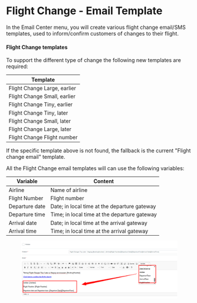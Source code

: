 # Flight Change - Email Template

In the Email Center menu, you will create various flight change email/SMS templates, used to inform/confirm customers of changes to their flight.

#### Flight Change templates&#x20;

To support the different type of change the following new templates are required:

| Template                     |
| ---------------------------- |
| Flight Change Large, earlier |
| Flight Change Small, earlier |
| Flight Change Tiny, earlier  |
| Flight Change Tiny, later    |
| Flight Change Small, later   |
| Flight Change Large, later   |
| Flight Change Flight number  |

If the specific template above is not found, the fallback is the current "Flight change email" template.

All the Flight Change email templates will can use the following variables:

| Variable       | Content                                      |
| -------------- | -------------------------------------------- |
| Airline        | Name of airline                              |
| Flight Number  | Flight number                                |
| Departure date | Date; in local time at the departure gateway |
| Departure time | Time; in local time at the departure gateway |
| Arrival date   | Date; in local time at the arrival gateway   |
| Arrival time   | Time; in local time at the arrival gateway   |

<figure><img src="../.gitbook/assets/image (3) (1) (1) (1) (1) (1) (1) (1) (1) (1) (1) (1) (1) (1) (1) (1) (1) (1) (1) (1) (1).png" alt=""><figcaption></figcaption></figure>
